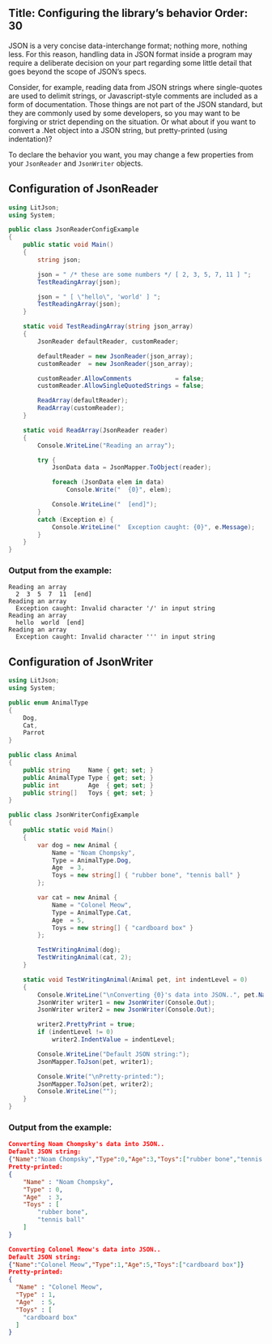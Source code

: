 Title: Configuring the library’s behavior
Order: 30
---

JSON is a very concise data-interchange format; nothing more, nothing less. For this reason, handling data in JSON format inside a program may require a deliberate decision on your part regarding some little detail that goes beyond the scope of JSON’s specs.

Consider, for example, reading data from JSON strings where single-quotes are used to delimit strings, or Javascript-style comments are included as a form of documentation. Those things are not part of the JSON standard, but they are commonly used by some developers, so you may want to be forgiving or strict depending on the situation. Or what about if you want to convert a .Net object into a JSON string, but pretty-printed (using indentation)?

To declare the behavior you want, you may change a few properties from your `JsonReader` and `JsonWriter` objects.

## Configuration of JsonReader

```csharp
using LitJson;
using System;

public class JsonReaderConfigExample
{
    public static void Main()
    {
        string json;

        json = " /* these are some numbers */ [ 2, 3, 5, 7, 11 ] ";
        TestReadingArray(json);

        json = " [ \"hello\", 'world' ] ";
        TestReadingArray(json);
    }

    static void TestReadingArray(string json_array)
    {
        JsonReader defaultReader, customReader;

        defaultReader = new JsonReader(json_array);
        customReader  = new JsonReader(json_array);

        customReader.AllowComments            = false;
        customReader.AllowSingleQuotedStrings = false;

        ReadArray(defaultReader);
        ReadArray(customReader);
    }

    static void ReadArray(JsonReader reader)
    {
        Console.WriteLine("Reading an array");

        try {
            JsonData data = JsonMapper.ToObject(reader);

            foreach (JsonData elem in data)
                Console.Write("  {0}", elem);

            Console.WriteLine("  [end]");
        }
        catch (Exception e) {
            Console.WriteLine("  Exception caught: {0}", e.Message);
        }
    }
}
```

### Output from the example:

```
Reading an array
  2  3  5  7  11  [end]
Reading an array
  Exception caught: Invalid character '/' in input string
Reading an array
  hello  world  [end]
Reading an array
  Exception caught: Invalid character ''' in input string
```

## Configuration of JsonWriter

```csharp
using LitJson;
using System;

public enum AnimalType
{
    Dog,
    Cat,
    Parrot
}

public class Animal
{
    public string     Name { get; set; }
    public AnimalType Type { get; set; }
    public int        Age  { get; set; }
    public string[]   Toys { get; set; }
}

public class JsonWriterConfigExample
{
    public static void Main()
    {
        var dog = new Animal {
            Name = "Noam Chompsky",
            Type = AnimalType.Dog,
            Age  = 3,
            Toys = new string[] { "rubber bone", "tennis ball" }
        };

        var cat = new Animal {
            Name = "Colonel Meow",
            Type = AnimalType.Cat,
            Age  = 5,
            Toys = new string[] { "cardboard box" }
        };

        TestWritingAnimal(dog);
        TestWritingAnimal(cat, 2);
    }

    static void TestWritingAnimal(Animal pet, int indentLevel = 0)
    {
        Console.WriteLine("\nConverting {0}'s data into JSON..", pet.Name);
        JsonWriter writer1 = new JsonWriter(Console.Out);
        JsonWriter writer2 = new JsonWriter(Console.Out);

        writer2.PrettyPrint = true;
        if (indentLevel != 0)
            writer2.IndentValue = indentLevel;

        Console.WriteLine("Default JSON string:");
        JsonMapper.ToJson(pet, writer1);

        Console.Write("\nPretty-printed:");
        JsonMapper.ToJson(pet, writer2);
        Console.WriteLine("");
    }
}
```

### Output from the example:

```json
Converting Noam Chompsky's data into JSON..
Default JSON string:
{"Name":"Noam Chompsky","Type":0,"Age":3,"Toys":["rubber bone","tennis ball"]}
Pretty-printed:
{
    "Name" : "Noam Chompsky",
    "Type" : 0,
    "Age"  : 3,
    "Toys" : [
        "rubber bone",
        "tennis ball"
    ]
}

Converting Colonel Meow's data into JSON..
Default JSON string:
{"Name":"Colonel Meow","Type":1,"Age":5,"Toys":["cardboard box"]}
Pretty-printed:
{
  "Name" : "Colonel Meow",
  "Type" : 1,
  "Age"  : 5,
  "Toys" : [
    "cardboard box"
  ]
}
```